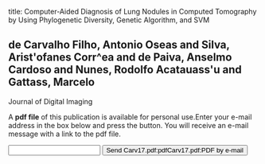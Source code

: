 title: Computer-Aided Diagnosis of Lung Nodules in Computed Tomography by Using Phylogenetic Diversity, Genetic Algorithm, and SVM

## de Carvalho Filho, Antonio Oseas and Silva, Arist'ofanes Corr^ea and de Paiva, Anselmo Cardoso and Nunes, Rodolfo Acatauass'u and Gattass, Marcelo
Journal of Digital Imaging

A <b>pdf file</b> of this publication is available for personal use.Enter your e-mail address in the box below and press the button. You will receive an e-mail message with a link to the pdf file.
<form action="sender.php">  <input type="text" name="email">  <input type="submit" value="Send Carv17.pdf:pdfCarv17.pdf:PDF by e-mail"></form>